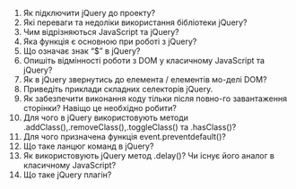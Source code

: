 1. Як підключити jQuery до проекту?
2. Які переваги та недоліки використання бібліотеки jQuery?
3. Чим відрізняються JavaScript та jQuery?
4. Яка функція є основною при роботі з jQuery?
5. Що означає знак “$” в jQuery?
6. Опишіть відмінності роботи з DOM у класичному JavaScript та jQuery?
7. Як в jQuery звернутись до елемента / елементів мо-делі DOM?
8. Приведіть приклади складних селекторів jQuery.
9. Як забезпечити виконання коду тільки після повно-го завантаження сторінки? Навіщо це необхідно робити?
10. Для чого в jQuery використовують методи .addClass(),.removeClass(),.toggleClass() та .hasClass()?
11. Для чого призначена функція event.preventdefault()?
12. Що таке ланцюг команд в jQuery?
13. Як використовують jQuery метод .delay()? Чи існує його аналог в класичному JavaScript?
14. Що таке jQuery плагін?
